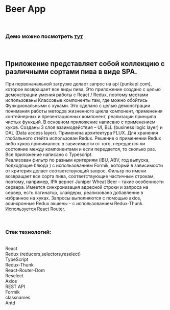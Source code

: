 # Beer App

<br/>

### Демо можно посмотреть [тут](https://tanovik.github.io/BeerApp/home)

<br/>

## Приложение представляет собой коллекцию с различными сортами пива в виде SPA.

При первоначальной загрузке делает запрос на api (punkapi.com), которое возвращает все виды пива.
Это приложение создано с целью демонстрации умения работы с React / Redux, поэтому местами использованы Классовые компоненты там, где можно обойтись Функциональными с хуками. Это сделано с целью демонстрации понимания работы методов жизненного цикла компонент, применения контейнерных и презентационных компонент, реализации принципа чистых функций. В основном приложение написано с применением хуков. Созданы 3 слоя взаимодействия – UI, BLL (business logic layer) и DAL (Data access layer). Применена архитектура FLUX. Для хранения глобального стейта использован Redux. Решение о применении Redux либо хуков принималось в зависимости от того, передается ли состояние между компонентами и если передается, то сколько раз.
<br/>
Все приложение написано с Typescript.
<br/>
Реализован фильтр по разным критериям (IBU, ABV, год выпуска, подходящие блюда ) с использованием Formik, который в зависимости от критерия делает соответствующий запрос. Фильтр по имени возвращает все сорта пива, соответствующие частичным строкам, поэтому, например, IPA вернет Juniper Wheat Beer – такие особенности сервера. Имеется синхронизация адресной строки и запроса на сервер, есть пагинатор, слайдеры, реализовано добавление в избранное на хуках. Запросы выполняются с помощью axios, асинхронные Redux экшены – с использованием Redux-Thunk. Используется React Router.

<br/>

### Стек технологий:

<br/>
React
<br/>
Redux (reducers,selectors,reselect)
<br/>
TypeScript
<br/>
Redux-Thunk
<br/>
React-Router-Dom
<br/>
Reselect
<br/>
Axios
<br/>
REST API
<br/>
Formik
<br/>
classnames
<br/>
Antd
<br/>
